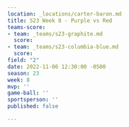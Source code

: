 ```yaml
---
location: _locations/carter-baron.md
title: S23 Week 8 - Purple vs Red
teams-score:
- team: _teams/s23-graphite.md
  score: 
- team: _teams/s23-columbia-blue.md
  score: 
field: "2"
date: 2022-11-06 12:30:00 -0500
season: 23
week: 8
mvp: ''
game-ball: ''
sportsperson: ''
published: false

---
```

